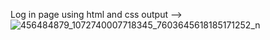 Log in page using html and css 
output -->  ![456484879_1072740007718345_7603645618185171252_n](https://github.com/user-attachments/assets/61495d93-8038-4bb4-b71a-99228f6f5891)
